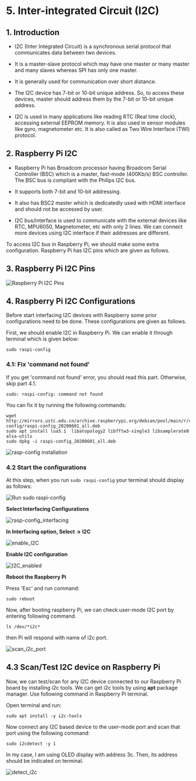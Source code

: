 # 5. Inter-integrated Circuit (I2C)

## 1. Introduction

- I2C (Inter Integrated Circuit) is a synchronous serial protocol that communicates data between two devices.

- It is a master-slave protocol which may have one master or many master and many slaves whereas SPI has only one master.

- It is generally used for communication over short distance.

- The I2C device has 7-bit or 10-bit unique address. So, to access these devices, master should address them by the 7-bit or 10-bit unique address.

- I2C is used in many applications like reading RTC (Real time clock), accessing external EEPROM memory. It is also used in sensor modules like gyro, magnetometer etc.
It is also called as Two Wire Interface (TWI) protocol.

## 2. Raspberry Pi I2C

- Raspberry Pi has Broadcom processor having Broadcom Serial Controller (BSC) which is a master, fast-mode (400Kb/s) BSC controller. The BSC bus is compliant with the Philips I2C bus.

- It supports both 7-bit and 10-bit addressing.

- It also has BSC2 master which is dedicatedly used with HDMI interface and should not be accessed by user.

- I2C bus/interface is used to communicate with the external devices like RTC, MPU6050, Magnetometer, etc with only 2 lines. We can connect more devices using I2C interface if their addresses are different.

To access I2C bus in Raspberry Pi, we should make some extra configuration. Raspberry Pi has I2C pins which are given as follows.

## 3. Raspberry Pi I2C Pins

![Raspberry Pi I2C Pins](Images/Raspberry_pi_I2C_pins.png)

## 4. Raspberry Pi I2C Configurations

Before start interfacing I2C devices with Raspberry some prior configurations need to be done. These configurations are given as follows.

First, we should enable I2C in Raspberry Pi. We can enable it through terminal which is given below:

```
sudo raspi-config
```

### 4.1: Fix 'command not found'

If you get 'command not found' error, you should read this part. Otherwise, skip part 4.1.

```
sudo: raspi-config: command not found
```

You can fix it by running the following commands:

```
wget http://mirrors.ustc.edu.cn/archive.raspberrypi.org/debian/pool/main/r/raspi-config/raspi-config_20200601_all.deb
sudo apt install lua5.1  libatopology2 libfftw3-single3 libsamplerate0 alsa-utils
sudo dpkg -i raspi-config_20200601_all.deb
```

![rasp-config installation](Images/rasp-config_installation.png)

### 4.2 Start the configurations

At this step, when you run `sudo raspi-config` your terminal should display as follows:

![Run sudo raspi-config](Images/Run_'sudo%20raspi-config'.png)

**Select Interfacing Configurations**

![rasp-config_interfacing](Images/rasp-config_interfacing.png)

**In Interfacing option, Select -> I2C**

![enable_I2C](Images/enable_I2C.png)

**Enable I2C configuration**

![I2C_enabled](Images/i2c_enabled.png)

**Reboot the Raspberry Pi**

Press 'Esc' and run command:

```
sudo reboot
```

Now, after booting raspberry Pi, we can check user-mode I2C port by entering following command.

```
ls /dev/*i2c*
```

then Pi will respond with name of i2c port.

![scan_i2c_port](Images/scan_i2c_port.png)

## 4.3 Scan/Test I2C device on Raspberry Pi

Now, we can test/scan for any I2C device connected to our Raspberry Pi board by installing i2c tools. We can get i2c tools by using **apt** package manager. Use following command in Raspberry Pi terminal.

Open terminal and run:

```
sudo apt install -y i2c-tools
```
Now connect any I2C based device to the user-mode port and scan that port using the following command:

```
sudo i2cdetect -y 1
```

In my case, I am using OLED display with address 3c. Then, its address should be indicated on terminal.

![detect_i2c](Images/detect_i2c.png)